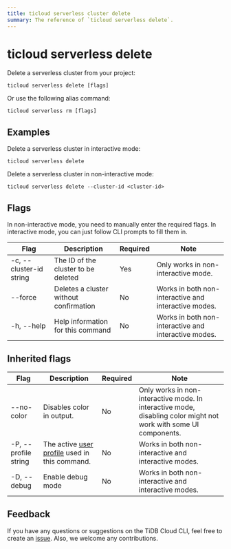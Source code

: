 ```yaml
---
title: ticloud serverless cluster delete
summary: The reference of `ticloud serverless delete`.
---
```


# ticloud serverless delete

Delete a serverless cluster from your project:

```shell
ticloud serverless delete [flags]
```

Or use the following alias command:

```shell
ticloud serverless rm [flags]
```

## Examples

Delete a serverless cluster in interactive mode:

```shell
ticloud serverless delete
```

Delete a serverless cluster in non-interactive mode:

```shell
ticloud serverless delete --cluster-id <cluster-id>
```

## Flags

In non-interactive mode, you need to manually enter the required flags. In interactive mode, you can just follow CLI prompts to fill them in.

| Flag                    | Description                            | Required | Note                                                 |
|-------------------------|----------------------------------------|----------|------------------------------------------------------|
| -c, --cluster-id string | The ID of the cluster to be deleted    | Yes      | Only works in non-interactive mode.                  |
| --force                 | Deletes a cluster without confirmation | No       | Works in both non-interactive and interactive modes. |
| -h, --help              | Help information for this command      | No       | Works in both non-interactive and interactive modes. |

## Inherited flags

| Flag                 | Description                                                                                | Required | Note                                                                                                             |
|----------------------|--------------------------------------------------------------------------------------------|----------|------------------------------------------------------------------------------------------------------------------|
| --no-color           | Disables color in output.                                                                  | No       | Only works in non-interactive mode. In interactive mode, disabling color might not work with some UI components. |
| -P, --profile string | The active [user profile](/tidb-cloud/cli-reference.md#user-profile) used in this command. | No       | Works in both non-interactive and interactive modes.                                                             |
| -D, --debug          | Enable debug mode                                                                          | No       | Works in both non-interactive and interactive modes.                                                             |

## Feedback

If you have any questions or suggestions on the TiDB Cloud CLI, feel free to create an [issue](https://github.com/tidbcloud/tidbcloud-cli/issues/new/choose). Also, we welcome any contributions.

